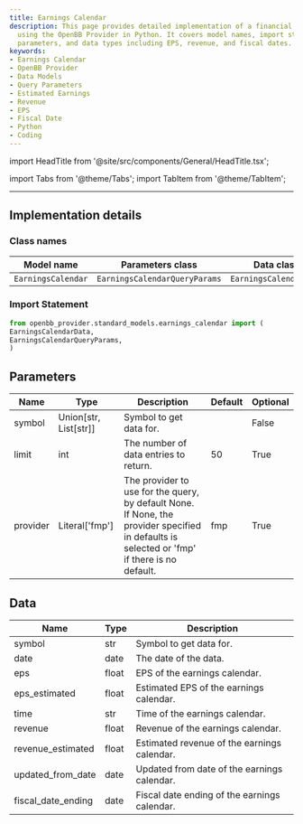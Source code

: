 ```yaml
---
title: Earnings Calendar
description: This page provides detailed implementation of a financial Earnings Calendar
  using the OpenBB Provider in Python. It covers model names, import statements, standard
  parameters, and data types including EPS, revenue, and fiscal dates.
keywords:
- Earnings Calendar
- OpenBB Provider
- Data Models
- Query Parameters
- Estimated Earnings
- Revenue
- EPS
- Fiscal Date
- Python
- Coding
---
```


import HeadTitle from '@site/src/components/General/HeadTitle.tsx';

<HeadTitle title="Earnings Calendar - Data_Models | OpenBB Platform Docs" />


import Tabs from '@theme/Tabs';
import TabItem from '@theme/TabItem';


---

## Implementation details

### Class names

| Model name | Parameters class | Data class |
| ---------- | ---------------- | ---------- |
| `EarningsCalendar` | `EarningsCalendarQueryParams` | `EarningsCalendarData` |

### Import Statement

```python
from openbb_provider.standard_models.earnings_calendar import (
EarningsCalendarData,
EarningsCalendarQueryParams,
)
```

## Parameters

<Tabs>
<TabItem value="standard" label="Standard">

| Name | Type | Description | Default | Optional |
| ---- | ---- | ----------- | ------- | -------- |
| symbol | Union[str, List[str]] | Symbol to get data for. |  | False |
| limit | int | The number of data entries to return. | 50 | True |
| provider | Literal['fmp'] | The provider to use for the query, by default None. If None, the provider specified in defaults is selected or 'fmp' if there is no default. | fmp | True |
</TabItem>

</Tabs>

## Data

<Tabs>
<TabItem value="standard" label="Standard">

| Name | Type | Description |
| ---- | ---- | ----------- |
| symbol | str | Symbol to get data for. |
| date | date | The date of the data. |
| eps | float | EPS of the earnings calendar. |
| eps_estimated | float | Estimated EPS of the earnings calendar. |
| time | str | Time of the earnings calendar. |
| revenue | float | Revenue of the earnings calendar. |
| revenue_estimated | float | Estimated revenue of the earnings calendar. |
| updated_from_date | date | Updated from date of the earnings calendar. |
| fiscal_date_ending | date | Fiscal date ending of the earnings calendar. |
</TabItem>

</Tabs>
